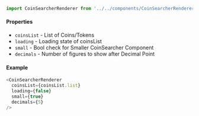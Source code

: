 ```js
import CoinSearcherRenderer from '../../components/CoinSearcherRenderer';
```

#### Properties
* `coinsList` - List of Coins/Tokens
* `loading` - Loading state of coinsList
* `small` - Bool check for Smaller CoinSearcher Component
* `decimals` - Number of figures to show after Decimal Point

#### Example
```js
<CoinSearcherRenderer
  coinsList={coinsList.list}
  loading={false}
  small={true}
  decimals={5}
/>
```